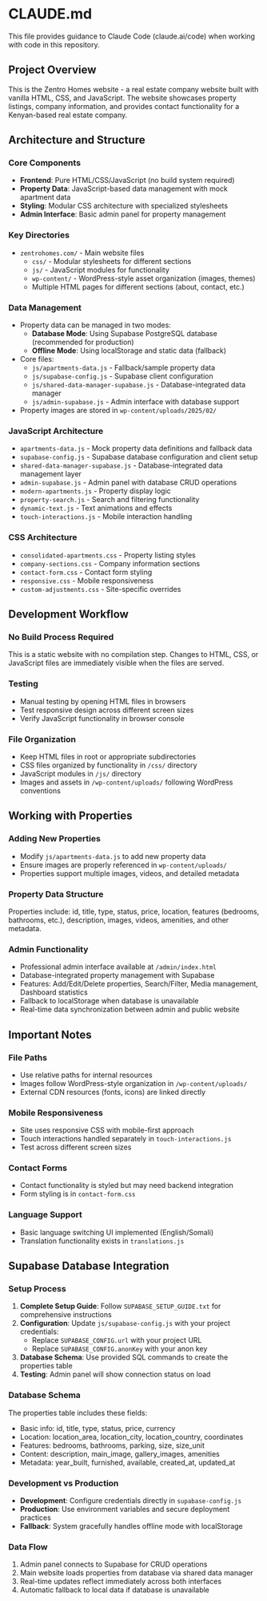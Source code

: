 # CLAUDE.md

This file provides guidance to Claude Code (claude.ai/code) when working with code in this repository.

## Project Overview

This is the Zentro Homes website - a real estate company website built with vanilla HTML, CSS, and JavaScript. The website showcases property listings, company information, and provides contact functionality for a Kenyan-based real estate company.

## Architecture and Structure

### Core Components
- **Frontend**: Pure HTML/CSS/JavaScript (no build system required)
- **Property Data**: JavaScript-based data management with mock apartment data
- **Styling**: Modular CSS architecture with specialized stylesheets
- **Admin Interface**: Basic admin panel for property management

### Key Directories
- `zentrohomes.com/` - Main website files
  - `css/` - Modular stylesheets for different sections
  - `js/` - JavaScript modules for functionality
  - `wp-content/` - WordPress-style asset organization (images, themes)
  - Multiple HTML pages for different sections (about, contact, etc.)

### Data Management
- Property data can be managed in two modes:
  - **Database Mode**: Using Supabase PostgreSQL database (recommended for production)
  - **Offline Mode**: Using localStorage and static data (fallback)
- Core files:
  - `js/apartments-data.js` - Fallback/sample property data
  - `js/supabase-config.js` - Supabase client configuration
  - `js/shared-data-manager-supabase.js` - Database-integrated data manager
  - `js/admin-supabase.js` - Admin interface with database support
- Property images are stored in `wp-content/uploads/2025/02/`

### JavaScript Architecture
- `apartments-data.js` - Mock property data definitions and fallback data
- `supabase-config.js` - Supabase database configuration and client setup
- `shared-data-manager-supabase.js` - Database-integrated data management layer
- `admin-supabase.js` - Admin panel with database CRUD operations
- `modern-apartments.js` - Property display logic
- `property-search.js` - Search and filtering functionality
- `dynamic-text.js` - Text animations and effects
- `touch-interactions.js` - Mobile interaction handling

### CSS Architecture
- `consolidated-apartments.css` - Property listing styles
- `company-sections.css` - Company information sections
- `contact-form.css` - Contact form styling
- `responsive.css` - Mobile responsiveness
- `custom-adjustments.css` - Site-specific overrides

## Development Workflow

### No Build Process Required
This is a static website with no compilation step. Changes to HTML, CSS, or JavaScript files are immediately visible when the files are served.

### Testing
- Manual testing by opening HTML files in browsers
- Test responsive design across different screen sizes
- Verify JavaScript functionality in browser console

### File Organization
- Keep HTML files in root or appropriate subdirectories
- CSS files organized by functionality in `/css/` directory
- JavaScript modules in `/js/` directory
- Images and assets in `/wp-content/uploads/` following WordPress conventions

## Working with Properties

### Adding New Properties
- Modify `js/apartments-data.js` to add new property data
- Ensure images are properly referenced in `wp-content/uploads/`
- Properties support multiple images, videos, and detailed metadata

### Property Data Structure
Properties include: id, title, type, status, price, location, features (bedrooms, bathrooms, etc.), description, images, videos, amenities, and other metadata.

### Admin Functionality
- Professional admin interface available at `/admin/index.html`
- Database-integrated property management with Supabase
- Features: Add/Edit/Delete properties, Search/Filter, Media management, Dashboard statistics
- Fallback to localStorage when database is unavailable
- Real-time data synchronization between admin and public website

## Important Notes

### File Paths
- Use relative paths for internal resources
- Images follow WordPress-style organization in `/wp-content/uploads/`
- External CDN resources (fonts, icons) are linked directly

### Mobile Responsiveness
- Site uses responsive CSS with mobile-first approach
- Touch interactions handled separately in `touch-interactions.js`
- Test across different screen sizes

### Contact Forms
- Contact functionality is styled but may need backend integration
- Form styling is in `contact-form.css`

### Language Support
- Basic language switching UI implemented (English/Somali)
- Translation functionality exists in `translations.js`

## Supabase Database Integration

### Setup Process
1. **Complete Setup Guide**: Follow `SUPABASE_SETUP_GUIDE.txt` for comprehensive instructions
2. **Configuration**: Update `js/supabase-config.js` with your project credentials:
   - Replace `SUPABASE_CONFIG.url` with your project URL
   - Replace `SUPABASE_CONFIG.anonKey` with your anon key
3. **Database Schema**: Use provided SQL commands to create the properties table
4. **Testing**: Admin panel will show connection status on load

### Database Schema
The properties table includes these fields:
- Basic info: id, title, type, status, price, currency
- Location: location_area, location_city, location_country, coordinates
- Features: bedrooms, bathrooms, parking, size, size_unit
- Content: description, main_image, gallery_images, amenities
- Metadata: year_built, furnished, available, created_at, updated_at

### Development vs Production
- **Development**: Configure credentials directly in `supabase-config.js`
- **Production**: Use environment variables and secure deployment practices
- **Fallback**: System gracefully handles offline mode with localStorage

### Data Flow
1. Admin panel connects to Supabase for CRUD operations
2. Main website loads properties from database via shared data manager
3. Real-time updates reflect immediately across both interfaces
4. Automatic fallback to local data if database is unavailable